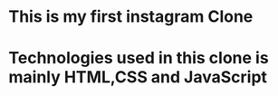 # This is my first instagram Clone 
# Technologies used in this clone is mainly HTML,CSS and JavaScript
